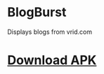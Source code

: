 # BlogBurst
Displays blogs from vrid.com

# [Download APK](https://github.com/Sovan22/BlogBurst/releases/download/v1.0.0/app-release.apk)
